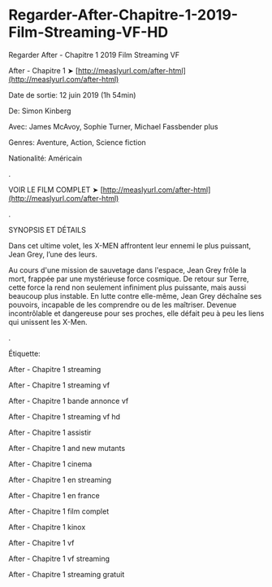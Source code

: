# Regarder-After-Chapitre-1-2019-Film-Streaming-VF-HD
Regarder After - Chapitre 1 2019 Film Streaming VF

After - Chapitre 1 ➤ [http://measlyurl.com/after-html](http://measlyurl.com/after-html)

Date de sortie: 12 juin 2019 (1h 54min)

De: Simon Kinberg

Avec: James McAvoy, Sophie Turner, Michael Fassbender plus

Genres: Aventure, Action, Science fiction

Nationalité: Américain

.

VOIR LE FILM COMPLET ➤ [http://measlyurl.com/after-html](http://measlyurl.com/after-html)

.

SYNOPSIS ET DÉTAILS

Dans cet ultime volet, les X-MEN affrontent leur ennemi le plus puissant, Jean Grey, l’une des leurs.

Au cours d'une mission de sauvetage dans l'espace, Jean Grey frôle la mort, frappée par une mystérieuse force cosmique. De retour sur Terre, cette force la rend non seulement infiniment plus puissante, mais aussi beaucoup plus instable. En lutte contre elle-même, Jean Grey déchaîne ses pouvoirs, incapable de les comprendre ou de les maîtriser. Devenue incontrôlable et dangereuse pour ses proches, elle défait peu à peu les liens qui unissent les X-Men.

.

Étiquette:

After - Chapitre 1 streaming

After - Chapitre 1 streaming vf

After - Chapitre 1 bande annonce vf

After - Chapitre 1 streaming vf hd

After - Chapitre 1 assistir

After - Chapitre 1 and new mutants

After - Chapitre 1 cinema

After - Chapitre 1 en streaming

After - Chapitre 1 en france

After - Chapitre 1 film complet

After - Chapitre 1 kinox

After - Chapitre 1 vf

After - Chapitre 1 vf streaming

After - Chapitre 1 streaming gratuit
